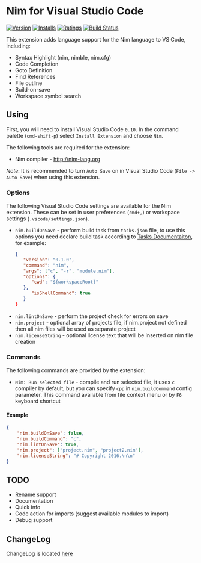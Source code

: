 # Nim for Visual Studio Code

[![Version](http://vsmarketplacebadge.apphb.com/version/kosz78.nim.svg)](https://marketplace.visualstudio.com/items?itemName=kosz78.nim)
[![Installs](http://vsmarketplacebadge.apphb.com/installs/kosz78.nim.svg)](https://marketplace.visualstudio.com/items?itemName=kosz78.nim)
[![Ratings](https://vsmarketplacebadge.apphb.com/rating/kosz78.nim.svg)](https://vsmarketplacebadge.apphb.com/rating/kosz78.nim.svg)
[![Build Status](https://travis-ci.org/pragmagic/vscode-nim.svg?branch=master)](https://travis-ci.org/pragmagic/vscode-nim)

This extension adds language support for the Nim language to VS Code, including:

- Syntax Highlight (nim, nimble, nim.cfg)
- Code Completion
- Goto Definition
- Find References
- File outline
- Build-on-save
- Workspace symbol search

## Using

First, you will need to install Visual Studio Code `0.10`. 
In the command palette (`cmd-shift-p`) select `Install Extension` and choose `Nim`.  

The following tools are required for the extension:
* Nim compiler - http://nim-lang.org

_Note_: It is recommended to turn `Auto Save` on in Visual Studio Code (`File -> Auto Save`) when using this extension.  

### Options

The following Visual Studio Code settings are available for the Nim extension.  These can be set in user preferences (`cmd+,`) or workspace settings (`.vscode/settings.json`).
* `nim.buildOnSave` - perform build task from `tasks.json` file, to use this options you need declare build task according to [Tasks Documentaiton](https://code.visualstudio.com/docs/editor/taskshttps://code.visualstudio.com/docs/editor/tasks), for example:
	```json
	{
  	   "version": "0.1.0",
  	   "command": "nim",
	   "args": ["c", "-r", "module.nim"],
	   "options": {
	      "cwd": "${workspaceRoot}"
  	   },
	      "isShellCommand": true
  	   }
	}
	``` 
* `nim.lintOnSave` - perform the project check for errors on save
* `nim.project` - optional array of projects file, if nim.project not defined then all nim files will be used as separate project
* `nim.licenseString` - optional license text that will be inserted on nim file creation 

### Commands
The following commands are provided by the extension:

* `Nim: Run selected file` - compile and run selected file, it uses `c` compiler by default, but you can specify `cpp` in `nim.buildCommand` config parameter. This command available from file context menu or by `F6` keyboard shortcut
#### Example

```json
{
	"nim.buildOnSave": false,
	"nim.buildCommand": "c",
	"nim.lintOnSave": true,
	"nim.project": ["project.nim", "project2.nim"],
	"nim.licenseString": "# Copyright 2016.\n\n"
}
```

## TODO

* Rename support
* Documentation
* Quick info
* Code action for imports (suggest available modules to import)
* Debug support 

## ChangeLog

ChangeLog is located [here](https://github.com/pragmagic/vscode-nim/blob/master/CHANGELOG.md)

